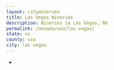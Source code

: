 ```yaml
---
layout: citywineries
title: Las Vegas Wineries
description: Wineries in Las Vegas, NV
permalink: /nevada/usa/las-vegas/
state: nv
county: usa
city: las vegas
---
```

-
